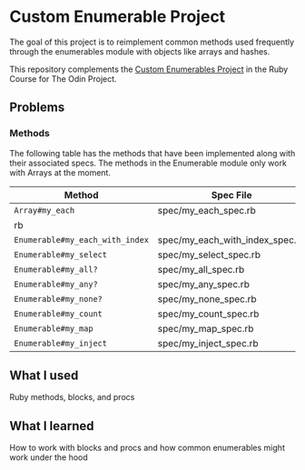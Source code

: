 # Custom Enumerable Project

The goal of this project is to reimplement common methods used frequently through the enumerables module with objects like arrays and hashes.

This repository complements the [Custom Enumerables Project](https://www.theodinproject.com/lessons/ruby-custom-enumerables) in the Ruby Course for The Odin Project.

## Problems

### Methods

The following table has the methods that have been implemented along with their associated specs. The methods in the Enumerable module only work with Arrays at the moment.

| Method                          | Spec File                       | Notes |
| ------------------------------- | ------------------------------- | ----- |
| `Array#my_each`                 | spec/my_each_spec.rb            |
| rb                              |
| `Enumerable#my_each_with_index` | spec/my_each_with_index_spec.rb |       |
| `Enumerable#my_select`          | spec/my_select_spec.rb          |       |
| `Enumerable#my_all?`            | spec/my_all_spec.rb             |       |
| `Enumerable#my_any?`            | spec/my_any_spec.rb             |       |
| `Enumerable#my_none?`           | spec/my_none_spec.rb            |       |
| `Enumerable#my_count`           | spec/my_count_spec.rb           |       |
| `Enumerable#my_map`             | spec/my_map_spec.rb             |       |
| `Enumerable#my_inject`          | spec/my_inject_spec.rb          |

## What I used

Ruby methods, blocks, and procs

## What I learned

How to work with blocks and procs and how common enumerables might work under the hood
